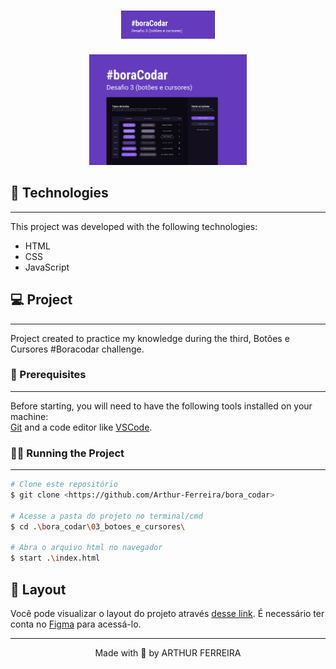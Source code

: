 <h1 align="center">
  <img alt="Desafio Botões e Cursores" src="./assets/logo.png" width="150px">
</h1>


<p align="center">
  <img alt="Capa Botões e Cursores" title="Botões e Cursores" src="./assets/capa.svg" width="50%" />
</p>

## 🧰 Technologies
---

This project was developed with the following technologies:

- HTML
- CSS
- JavaScript

## 💻 Project
---

Project created to practice my knowledge during the third, Botões e Cursores #Boracodar challenge.


### 👀 Prerequisites
---

Before starting, you will need to have the following tools installed on your machine:<br/>
[Git](https://git-scm.com) and a code editor like [VSCode](https://code.visualstudio.com/).

### 👨‍💻 Running the Project
---

```bash
# Clone este repositório
$ git clone <https://github.com/Arthur-Ferreira/bora_codar>

# Acesse a pasta do projeto no terminal/cmd
$ cd .\bora_codar\03_botoes_e_cursores\

# Abra o arquivo html no navegador
$ start .\index.html
```

## 🔖 Layout

Você pode visualizar o layout do projeto através [desse link](https://www.figma.com/community/file/1197534710257750520). É necessário ter conta no [Figma](https://figma.com) para acessá-lo.


---
<p align="center">
Made with 🖤 by ARTHUR FERREIRA
</p>